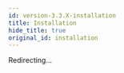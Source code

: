 ```yaml
---
id: version-3.3.X-installation
title: Installation
hide_title: true
original_id: installation
---
```


Redirecting...

<script>
window.location.href="/docs/community/introduction"
</script>